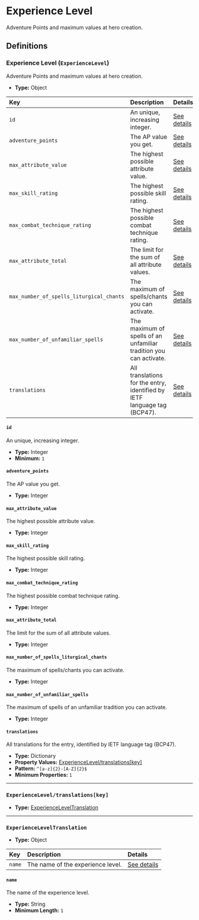 # Experience Level

Adventure Points and maximum values at hero creation.

## Definitions

### <a name="ExperienceLevel"></a> Experience Level (`ExperienceLevel`)

Adventure Points and maximum values at hero creation.

- **Type:** Object

Key | Description | Details
:-- | :-- | :--
`id` | An unique, increasing integer. | <a href="#ExperienceLevel/id">See details</a>
`adventure_points` | The AP value you get. | <a href="#ExperienceLevel/adventure_points">See details</a>
`max_attribute_value` | The highest possible attribute value. | <a href="#ExperienceLevel/max_attribute_value">See details</a>
`max_skill_rating` | The highest possible skill rating. | <a href="#ExperienceLevel/max_skill_rating">See details</a>
`max_combat_technique_rating` | The highest possible combat technique rating. | <a href="#ExperienceLevel/max_combat_technique_rating">See details</a>
`max_attribute_total` | The limit for the sum of all attribute values. | <a href="#ExperienceLevel/max_attribute_total">See details</a>
`max_number_of_spells_liturgical_chants` | The maximum of spells/chants you can activate. | <a href="#ExperienceLevel/max_number_of_spells_liturgical_chants">See details</a>
`max_number_of_unfamiliar_spells` | The maximum of spells of an unfamiliar tradition you can activate. | <a href="#ExperienceLevel/max_number_of_unfamiliar_spells">See details</a>
`translations` | All translations for the entry, identified by IETF language tag (BCP47). | <a href="#ExperienceLevel/translations">See details</a>

#### <a name="ExperienceLevel/id"></a> `id`

An unique, increasing integer.

- **Type:** Integer
- **Minimum:** `1`

#### <a name="ExperienceLevel/adventure_points"></a> `adventure_points`

The AP value you get.

- **Type:** Integer

#### <a name="ExperienceLevel/max_attribute_value"></a> `max_attribute_value`

The highest possible attribute value.

- **Type:** Integer

#### <a name="ExperienceLevel/max_skill_rating"></a> `max_skill_rating`

The highest possible skill rating.

- **Type:** Integer

#### <a name="ExperienceLevel/max_combat_technique_rating"></a> `max_combat_technique_rating`

The highest possible combat technique rating.

- **Type:** Integer

#### <a name="ExperienceLevel/max_attribute_total"></a> `max_attribute_total`

The limit for the sum of all attribute values.

- **Type:** Integer

#### <a name="ExperienceLevel/max_number_of_spells_liturgical_chants"></a> `max_number_of_spells_liturgical_chants`

The maximum of spells/chants you can activate.

- **Type:** Integer

#### <a name="ExperienceLevel/max_number_of_unfamiliar_spells"></a> `max_number_of_unfamiliar_spells`

The maximum of spells of an unfamiliar tradition you can activate.

- **Type:** Integer

#### <a name="ExperienceLevel/translations"></a> `translations`

All translations for the entry, identified by IETF language tag (BCP47).

- **Type:** Dictionary
- **Property Values:** <a href="#ExperienceLevel/translations[key]">ExperienceLevel/translations[key]</a>
- **Pattern:** `^[a-z]{2}-[A-Z]{2}$`
- **Minimum Properties:** `1`

---

### <a name="ExperienceLevel/translations[key]"></a> `ExperienceLevel/translations[key]`

- **Type:** <a href="#ExperienceLevelTranslation">ExperienceLevelTranslation</a>

---

### <a name="ExperienceLevelTranslation"></a> `ExperienceLevelTranslation`

- **Type:** Object

Key | Description | Details
:-- | :-- | :--
`name` | The name of the experience level. | <a href="#ExperienceLevelTranslation/name">See details</a>

#### <a name="ExperienceLevelTranslation/name"></a> `name`

The name of the experience level.

- **Type:** String
- **Minimum Length:** `1`
